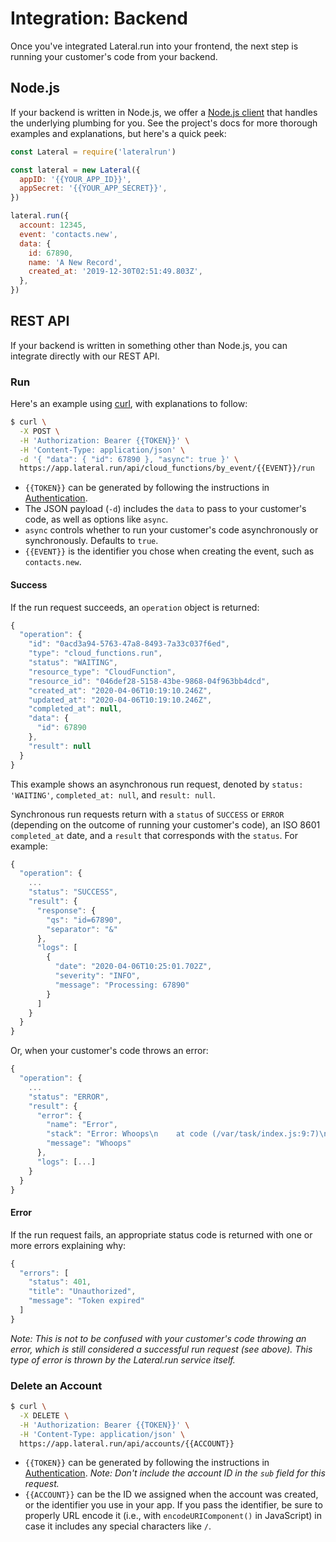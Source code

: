 # Integration: Backend

Once you've integrated Lateral.run into your frontend, the next step is running
your customer's code from your backend.

## Node.js

If your backend is written in Node.js, we offer a
[Node.js client](https://github.com/lateralrun/node) that handles the underlying
plumbing for you. See the project's docs for more thorough examples and
explanations, but here's a quick peek:

```js
const Lateral = require('lateralrun')

const lateral = new Lateral({
  appID: '{{YOUR_APP_ID}}',
  appSecret: '{{YOUR_APP_SECRET}}',
})

lateral.run({
  account: 12345,
  event: 'contacts.new',
  data: {
    id: 67890,
    name: 'A New Record',
    created_at: '2019-12-30T02:51:49.803Z',
  },
})
```

## REST API

If your backend is written in something other than Node.js, you can integrate
directly with our REST API.

### Run

Here's an example using [curl](https://curl.haxx.se/), with explanations to
follow:

```bash
$ curl \
  -X POST \
  -H 'Authorization: Bearer {{TOKEN}}' \
  -H 'Content-Type: application/json' \
  -d '{ "data": { "id": 67890 }, "async": true }' \
  https://app.lateral.run/api/cloud_functions/by_event/{{EVENT}}/run
```

- `{{TOKEN}}` can be generated by following the instructions in
  [Authentication](authentication.md).
- The JSON payload (`-d`) includes the `data` to pass to your customer's code,
  as well as options like `async`.
- `async` controls whether to run your customer's code asynchronously or
  synchronously. Defaults to `true`.
- `{{EVENT}}` is the identifier you chose when creating the event, such as
  `contacts.new`.

#### Success

If the run request succeeds, an `operation` object is returned:

```js
{
  "operation": {
    "id": "0acd3a94-5763-47a8-8493-7a33c037f6ed",
    "type": "cloud_functions.run",
    "status": "WAITING",
    "resource_type": "CloudFunction",
    "resource_id": "046def28-5158-43be-9868-04f963bb4dcd",
    "created_at": "2020-04-06T10:19:10.246Z",
    "updated_at": "2020-04-06T10:19:10.246Z",
    "completed_at": null,
    "data": {
      "id": 67890
    },
    "result": null
  }
}
```

This example shows an asynchronous run request, denoted by `status: 'WAITING'`,
`completed_at: null`, and `result: null`.

Synchronous run requests return with a `status` of `SUCCESS` or `ERROR`
(depending on the outcome of running your customer's code), an ISO 8601
`completed_at` date, and a `result` that corresponds with the `status`. For
example:

```js
{
  "operation": {
    ...
    "status": "SUCCESS",
    "result": {
      "response": {
        "qs": "id=67890",
        "separator": "&"
      },
      "logs": [
        {
          "date": "2020-04-06T10:25:01.702Z",
          "severity": "INFO",
          "message": "Processing: 67890"
        }
      ]
    }
  }
}
```

Or, when your customer's code throws an error:

```js
{
  "operation": {
    ...
    "status": "ERROR",
    "result": {
      "error": {
        "name": "Error",
        "stack": "Error: Whoops\n    at code (/var/task/index.js:9:7)\n    at Runtime.exports.lateral [as handler] (/var/task/index.js:33:29)\n    at Runtime.handleOnce (/var/runtime/Runtime.js:66:25)",
        "message": "Whoops"
      },
      "logs": [...]
    }
  }
}
```

#### Error

If the run request fails, an appropriate status code is returned with one or
more errors explaining why:

```js
{
  "errors": [
    "status": 401,
    "title": "Unauthorized",
    "message": "Token expired"
  ]
}
```

_Note: This is not to be confused with your customer's code throwing an error,
which is still considered a successful run request (see above). This type of
error is thrown by the Lateral.run service itself._

### Delete an Account

```bash
$ curl \
  -X DELETE \
  -H 'Authorization: Bearer {{TOKEN}}' \
  -H 'Content-Type: application/json' \
  https://app.lateral.run/api/accounts/{{ACCOUNT}}
```

- `{{TOKEN}}` can be generated by following the instructions in
  [Authentication](authentication.md). _Note: Don't include the account ID in
  the `sub` field for this request._
- `{{ACCOUNT}}` can be the ID we assigned when the account was created, or the
  identifier you use in your app. If you pass the identifier, be sure to
  properly URL encode it (i.e., with `encodeURIComponent()` in JavaScript) in
  case it includes any special characters like `/`.

